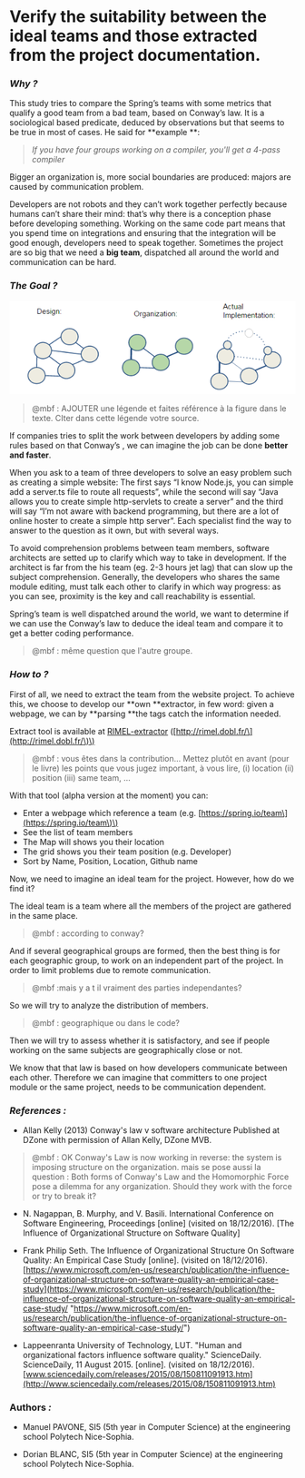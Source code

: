 # Verify the suitability between the ideal teams and those extracted from the project documentation.

### _**Why ?**_

This study tries to compare the Spring’s teams with some metrics that qualify a good team from a bad team, based on Conway’s law. It is a sociological based predicate, deduced by observations but that seems to be true in most of cases. He said for **example **:

> _If you have four groups working on a compiler, you'll get a 4-pass compiler_

Bigger an organization is, more social boundaries are produced: majors are caused by communication problem.

Developers are not robots and they can’t work together perfectly because humans can’t share their mind: that’s why there is a conception phase before developing something. Working on the same code part means that you spend time on integrations and ensuring that the integration will be good enough, developers need to speak together. Sometimes the project are so big that we need a **big team**, dispatched all around the world and communication can be hard.

### _**The Goal ?**_

![](/assets/ConwaysLaw.png)

> @mbf : AJOUTER une légende et faites référence à la figure dans le texte. CIter dans cette légende votre source.



If companies tries to split the work between developers by adding some rules based on that Conway’s , we can imagine the job can be done **better and faster**.

When you ask to a team of three developers to solve an easy problem such as creating a simple website: The first says “I know Node.js, you can simple add a server.ts file to route all requests”, while the second will say “Java allows you to create simple http-servlets to create a server” and the third will say “I’m not aware with backend programming, but there are a lot of online hoster to create a simple http server”. Each specialist find the way to answer to the question as it own, but with several ways.

To avoid comprehension problems between team members, software architects are setted up to clarify which way to take in development. If the architect is far from the his team \(eg. 2-3 hours jet lag\) that can slow up the subject comprehension. Generally, the developers who shares the same module editing, must talk each other to clarify in which way progress: as you can see, proximity is the key and call reachability is essential.

Spring’s team is well dispatched around the world, we want to determine if we can use the Conway’s law to deduce the ideal team and compare it to get a better coding performance.

> @mbf : même question que l'autre groupe.



### _**How to ?**_

First of all, we need to extract the team from the website project. To achieve this, we choose to develop our **own **extractor, in few word: given a webpage, we can by **parsing **the tags catch the information needed.

Extract tool is available at [RIMEL-extractor](http://rimel.dobl.fr/) \([http://rimel.dobl.fr/\](http://rimel.dobl.fr/\)\)

> @mbf : vous êtes dans la contribution...
Mettez plutôt en avant (pour le livre) les points que vous jugez important, à vous lire, (i) location (ii) position (iii) same team, ...

With that tool \(alpha version at the moment\) you can:

* Enter a webpage which reference a team \(e.g. [https://spring.io/team\](https://spring.io/team\)\)
* See the list of team members
* The Map will shows you their location
* The grid shows you their team position \(e.g. Developer\)
* Sort by Name, Position, Location, Github name

Now, we need to imagine an ideal team for the project. However, how do we find it?

The ideal team is a team where all the members of the project are gathered in the same place.
> @mbf : according to conway?

And if several geographical groups are formed, then the best thing is for each geographic group, to work on an independent part of the project. In order to limit problems due to remote communication.
> @mbf :mais y a t il vraiment des parties independantes?


So we will try to analyze the distribution of members. 
> @mbf : geographique ou dans le code?


Then we will try to assess whether it is satisfactory, and see if people working on the same subjects are geographically close or not.

We know that that law is based on how developers communicate between each other. Therefore we can imagine that committers to one project module or the same project, needs to be communication dependent.

### _**References :**_

* Allan Kelly \(2013\) Conway's law v software architecture Published at DZone with permission of Allan Kelly, DZone MVB.
> @mbf : OK Conway's Law is now working in reverse: the system is imposing structure on the organization. mais se pose aussi la question :
Both forms of Conway's Law and the Homomorphic Force pose a dilemma for any organization. Should they work with the force or try to break it?

* N. Nagappan, B. Murphy, and V. Basili. International Conference on Software Engineering, Proceedings \[online\] \(visited on 18/12/2016\). [The Influence of Organizational Structure on Software Quality]

* Frank Philip Seth. The Influence of Organizational Structure On Software Quality: An Empirical Case Study \[online\]. \(visited on 18/12/2016\). [https://www.microsoft.com/en-us/research/publication/the-influence-of-organizational-structure-on-software-quality-an-empirical-case-study](https://www.microsoft.com/en-us/research/publication/the-influence-of-organizational-structure-on-software-quality-an-empirical-case-study/ "https://www.microsoft.com/en-us/research/publication/the-influence-of-organizational-structure-on-software-quality-an-empirical-case-study/")

* Lappeenranta University of Technology, LUT. "Human and organizational factors influence software quality." ScienceDaily. ScienceDaily, 11 August 2015. \[online\]. \(visited on 18/12/2016\). [www.sciencedaily.com/releases/2015/08/150811091913.htm](http://www.sciencedaily.com/releases/2015/08/150811091913.htm)

### Authors _**:**_

* Manuel PAVONE, SI5 \(5th year in Computer Science\) at the engineering school Polytech Nice-Sophia.

* Dorian BLANC, SI5 \(5th year in Computer Science\) at the engineering school Polytech Nice-Sophia.



